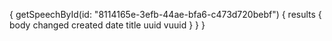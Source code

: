 {
	getSpeechById(id: "8114165e-3efb-44ae-bfa6-c473d720bebf") {
    results {
      body
      changed
      created
      date
      title
      uuid
      vuuid
    }
  }
}